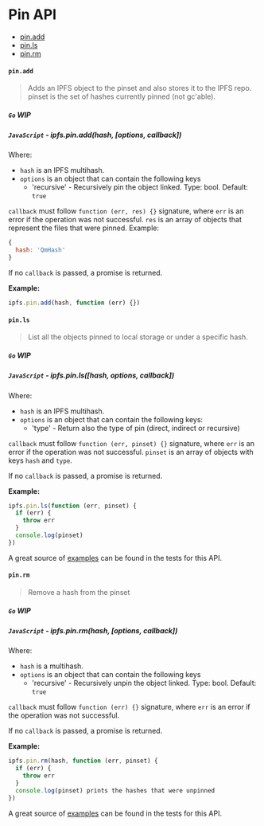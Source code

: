 # Pin API

* [pin.add](#pinadd)
* [pin.ls](#pinls)
* [pin.rm](#pinrm)

#### `pin.add`

> Adds an IPFS object to the pinset and also stores it to the IPFS repo. pinset is the set of hashes currently pinned (not gc'able).

##### `Go` **WIP**

##### `JavaScript` - ipfs.pin.add(hash, [options, callback])

Where:

- `hash` is an IPFS multihash.
- `options` is an object that can contain the following keys
  - 'recursive' - Recursively pin the object linked. Type: bool. Default: `true`

`callback` must follow `function (err, res) {}` signature, where `err` is an error if the operation was not successful. `res` is an array of objects that represent the files that were pinned. Example:

```JavaScript
{
  hash: 'QmHash'
}
```

If no `callback` is passed, a promise is returned.

**Example:**

```JavaScript
ipfs.pin.add(hash, function (err) {})
```

#### `pin.ls`

> List all the objects pinned to local storage or under a specific hash.

##### `Go` **WIP**

##### `JavaScript` - ipfs.pin.ls([hash, options, callback])

Where:

- `hash` is an IPFS multihash.
- `options` is an object that can contain the following keys:
  - 'type' - Return also the type of pin (direct, indirect or recursive)

`callback` must follow `function (err, pinset) {}` signature, where `err` is an error if the operation was not successful. `pinset` is an array of objects with keys `hash` and `type`.

If no `callback` is passed, a promise is returned.

**Example:**

```JavaScript
ipfs.pin.ls(function (err, pinset) {
  if (err) {
    throw err
  }
  console.log(pinset)
})
```

A great source of [examples][] can be found in the tests for this API.

#### `pin.rm`

> Remove a hash from the pinset

##### `Go` **WIP**

##### `JavaScript` - ipfs.pin.rm(hash, [options, callback])

Where:
- `hash` is a multihash.
- `options` is an object that can contain the following keys
  - 'recursive' - Recursively unpin the object linked. Type: bool. Default: `true`

`callback` must follow `function (err) {}` signature, where `err` is an error if the operation was not successful.

If no `callback` is passed, a promise is returned.

**Example:**

```JavaScript
ipfs.pin.rm(hash, function (err, pinset) {
  if (err) {
    throw err
  }
  console.log(pinset) prints the hashes that were unpinned
})
```

A great source of [examples][] can be found in the tests for this API.

[examples]: https://github.com/ipfs/interface-ipfs-core/blob/master/js/src/pin
